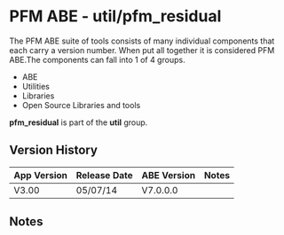 # PFM ABE - util/pfm_residual

The PFM ABE suite of tools consists of many individual components that each carry a version number.  When put all together it is considered PFM ABE.The components can fall into 1 of 4 groups.
- ABE
- Utilities
- Libraries
- Open Source Libraries and tools

**pfm_residual** is part of the **util** group.

## Version History

|App Version|Release Date|ABE Version|Notes|
|-------|------------|-----|---|
|V3.00|05/07/14|V7.0.0.0|  |

## Notes
